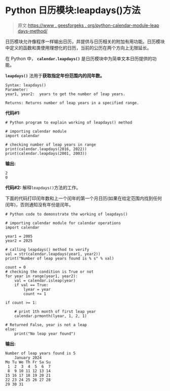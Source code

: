 # Python 日历模块:leapdays()方法

> 原文:[https://www . geesforgeks . org/python-calendar-module-leap days-method/](https://www.geeksforgeeks.org/python-calendar-module-leapdays-method/)

日历模块允许像程序一样输出日历，并提供与日历相关的附加有用功能。日历模块中定义的函数和类使用理想化的日历，当前的公历在两个方向上无限延长。

在 Python 中， **`calendar.leapdays()`** 是日历模块中为简单文本日历提供的功能。

**`leapdays()`** 法用于**获取指定年份范围内的闰年数。**

```
Syntax: leapdays()
Parameter: 
year1, year2:  years to get the number of leap years.

Returns: Returns number of leap years in a specified range.
```

**代码#1:**

```
# Python program to explain working of leapdays() method

# importing calendar module
import calendar

# checking number of leap years in range
print(calendar.leapdays(2016, 2022))
print(calendar.leapdays(2001, 2003))
```

**输出:**

```
2
0
```

**代码#2:** 解释`leapdays()`方法的工作。

下面的代码打印闰年数和上一个闰年的第一个月日历(如果在给定范围内找到任何闰年)，否则通知没有年份是闰年。

```
# Python code to demonstrate the working of leapdays() 

# importing calendar module for calendar operations 
import calendar 

year1 = 2005
year2 = 2025

# calling leapdays() method to verify
val = str(calendar.leapdays(year1, year2))
print("Number of leap years found is % s" % val)

count = 0
# checking the condition is True or not
for year in range(year1, year2):
    val = calendar.isleap(year)
    if val == True:
        lyear = year
        count += 1

if count >= 1:

    # print 1th month of first leap year 
    calendar.prmonth(lyear, 1, 2, 1) 

# Returned False, year is not a leap
else:
    print("No leap year found")
```

**输出:**

```
Number of leap years found is 5
    January 2024
Mo Tu We Th Fr Sa Su
 1  2  3  4  5  6  7
 8  9 10 11 12 13 14
15 16 17 18 19 20 21
22 23 24 25 26 27 28
29 30 31
```